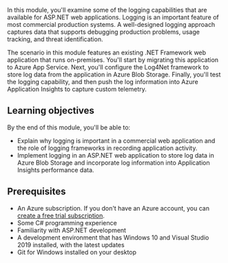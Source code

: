 In this module, you'll examine some of the logging capabilities that are available for ASP.NET web applications. Logging is an important feature of most commercial production systems. A well-designed logging approach captures data that supports debugging production problems, usage tracking, and threat identification.

The scenario in this module features an existing .NET Framework web application that runs on-premises. You'll start by migrating this application to Azure App Service. Next, you'll configure the Log4Net framework to store log data from the application in Azure Blob Storage. Finally, you'll test the logging capability, and then push the log information into Azure Application Insights to capture custom telemetry.

## Learning objectives

By the end of this module, you'll be able to:

- Explain why logging is important in a commercial web application and the role of logging frameworks in recording application activity.
- Implement logging in an ASP.NET web application to store log data in Azure Blob Storage and incorporate log information into Application Insights performance data.

## Prerequisites

- An Azure subscription. If you don't have an Azure account, you can [create a free trial subscription](https://azure.microsoft.com/free/).
- Some C# programming experience
- Familiarity with ASP.NET development
- A development environment that has Windows 10 and Visual Studio 2019 installed, with the latest updates
- Git for Windows installed on your desktop
